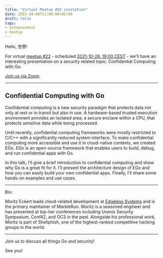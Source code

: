 ```yaml
---
title: "Virtual Meetup #22 invitation"
date: 2021-10-06T11:00:00+02:00
draft: false
tags:
- announcement
- meetup
---
```


Hello, 世界!

For virtual [meetup #22](https://www.meetup.com/Leipzig-Golang/events/275871290/) -
scheduled [2021-10-26, 19:00 CEST](https://www.meetup.com/Leipzig-Golang/events/275871290/) - we'll have an interesting presentation on a
security related topic: Confidential Computing with Go.

[Join us via Zoom](https://us02web.zoom.us/j/85343669228?pwd=clhoM2FuazBrRFRVSEVwd2cxc1BXUT09).

----

## Confidential Computing with Go

Confidential computing is a new security paradigm that protects data not only
at rest or in transit but also in use. A hardware-based trusted execution
environment provides an isolated area, a secure enclave within a CPU, that
protects sensitive data while being processed.

Until recently, confidential computing frameworks were mostly restricted to
C/C++ with a significantly reduced system interface. To make confidential
computing more accessible and use it in cloud-native contexts, we created EGo.
EGo is an open-source framework that enables users to build, debug, and run
confidential apps with Go.

In this talk, I’ll give a brief introduction to confidential computing and show
why Go is a great fit for it. I’ll present the architecture design of EGo and
how you can easily build your own confidential apps. Finally, I’ll share some
hands-on examples and use cases.

----

Bio:

Moritz Eckert leads cloud-related development at [Edgeless Systems](https://www.edgeless.systems/) and is the
primary maintainer of MarbleRun. Moritz is a seasoned engineer and has
presented at top-tier conferences including Usenix Security Symposium, Conf42,
and OC3 in the past. Alongside his professional work, Moritz is part of
Shellphish, one of the highest-ranked competitive hacking groups in the world.

----

Join us to discuss all things Go and security!

See you!


<!--

TODO: outreach.

-->
